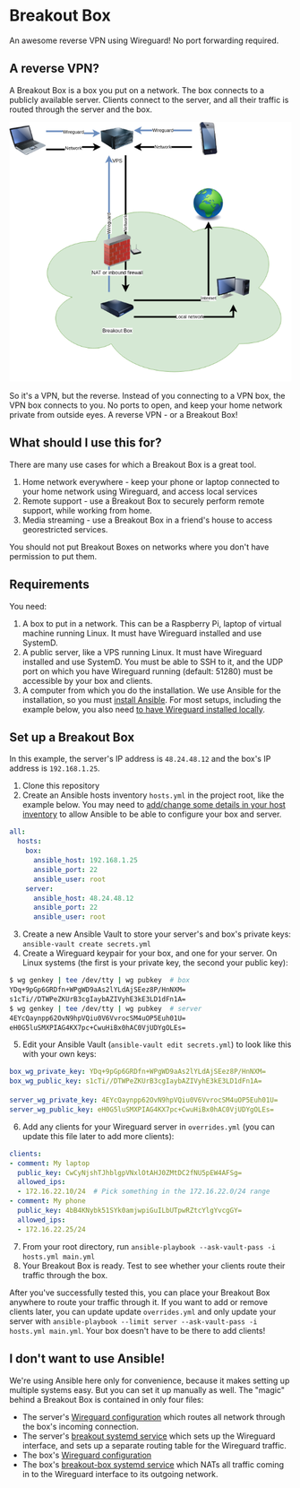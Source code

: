 # Breakout Box
An awesome reverse VPN using Wireguard! No port forwarding required.

## A reverse VPN?

A Breakout Box is a box you put on a network. The box connects to a publicly available server. Clients connect to the server, and all their traffic is routed through the server and the box. 

![Diagram of how a Breakout Box works](docs/breakoutbox.png)

So it's a VPN, but the reverse. Instead of you connecting to a VPN box, the VPN box connects to you. No ports to open, and keep your home network private from outside eyes. A reverse VPN - or a Breakout Box!



## What should I use this for?
There are many use cases for which a Breakout Box is a great tool.

1. Home network everywhere - keep your phone or laptop connected to your home network using Wireguard, and access local services
2. Remote support - use a Breakout Box to securely perform remote support, while working from home.
3. Media streaming - use a Breakout Box in a friend's house to access georestricted services.

You should not put Breakout Boxes on networks where you don't have permission to put them.

## Requirements
You need:

1. A box to put in a network. This can be a Raspberry Pi, laptop of virtual machine running Linux. It must have Wireguard installed and use SystemD.
2. A public server, like a VPS running Linux. It must have Wireguard installed and use SystemD. You must be able to SSH to it, and the UDP port on which you have Wireguard running (default: 51280) must be accessible by your box and clients.
3. A computer from which you do the installation. We use Ansible for the installation, so you must [install Ansible](https://docs.ansible.com/ansible/latest/installation_guide/intro_installation.html). For most setups, including the example below, you also need [to have Wireguard installed locally](https://www.wireguard.com/install/).

## Set up a Breakout Box
In this example, the server's IP address is `48.24.48.12` and the box's IP address is `192.168.1.25`.

1. Clone this repository
2. Create an Ansible hosts inventory `hosts.yml` in the project root, like the example below. You may need to [add/change some details in your host inventory](https://docs.ansible.com/ansible/latest/user_guide/intro_inventory.html) to allow Ansible to be able to configure your box and server.
```yaml
all:
  hosts:
    box:
      ansible_host: 192.168.1.25
      ansible_port: 22
      ansible_user: root
    server:
      ansible_host: 48.24.48.12
      ansible_port: 22
      ansible_user: root
```

3. Create a new Ansible Vault to store your server's and box's private keys: `ansible-vault create secrets.yml`
4. Create a Wireguard keypair for your box, and one for your server. On Linux systems (the first is your private key, the second your public key):
```sh
$ wg genkey | tee /dev/tty | wg pubkey  # box
YDq+9pGp6GRDfn+WPgWD9aAs2lYLdAjSEez8P/HnNXM=
s1cTi//DTWPeZKUrB3cgIaybAZIVyhE3kE3LD1dFn1A=
$ wg genkey | tee /dev/tty | wg pubkey  # server
4EYcQaynpp62OvN9hpVQiu0V6VvrocSM4uOP5Euh01U=
eH0G5luSMXPIAG4KX7pc+CwuHiBx0hAC0VjUDYgOLEs=
```
5. Edit your Ansible Vault (`ansible-vault edit secrets.yml`) to look like this with your own keys:
```yaml
box_wg_private_key: YDq+9pGp6GRDfn+WPgWD9aAs2lYLdAjSEez8P/HnNXM=
box_wg_public_key: s1cTi//DTWPeZKUrB3cgIaybAZIVyhE3kE3LD1dFn1A=

server_wg_private_key: 4EYcQaynpp62OvN9hpVQiu0V6VvrocSM4uOP5Euh01U=
server_wg_public_key: eH0G5luSMXPIAG4KX7pc+CwuHiBx0hAC0VjUDYgOLEs=

```
6. Add any clients for your Wireguard server in `overrides.yml` (you can update this file later to add more clients):
```yaml
clients:
- comment: My laptop
  public_key: CwCyNjshTJhblgpVNxlOtAHJ0ZMtDC2fNU5pEW4AFSg=
  allowed_ips:
  - 172.16.22.10/24  # Pick something in the 172.16.22.0/24 range
- comment: My phone
  public_key: 4bB4KNybk51SYk0amjwpiGuILbUTpwRZtcYlgYvcgGY=
  allowed_ips:
  - 172.16.22.25/24
```
7. From your root directory, run `ansible-playbook --ask-vault-pass -i hosts.yml main.yml`
8. Your Breakout Box is ready. Test to see whether your clients route their traffic through the box.

After you've successfully tested this, you can place your Breakout Box anywhere to route your traffic through it. If you want to add or remove clients later, you can update update `overrides.yml` and only update your server with `ansible-playbook --limit server --ask-vault-pass -i hosts.yml main.yml`. Your box doesn't have to be there to add clients!

## I don't want to use Ansible!
We're using Ansible here only for convenience, because it makes setting up multiple systems easy. But you can set it up manually as well. The "magic" behind a Breakout Box is contained in only four files:

* The server's [Wireguard configuration](server/templates/wg.conf.j2) which routes all network through the box's incoming connection.
* The server's [breakout systemd service](server/../box/templates/breakout-box.service.j2) which sets up the Wireguard interface, and sets up a separate routing table for the Wireguard traffic.
* The box's [Wireguard configuration](box/templates/wg.conf.j2) 
* The box's [breakout-box systemd service](box/templates/breakout-box.service.j2) which NATs all traffic coming in to the Wireguard interface to its outgoing network.